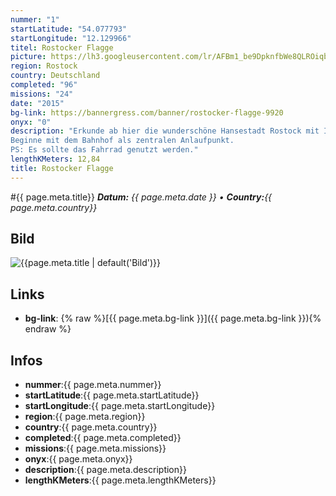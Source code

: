 ```yaml
---
nummer: "1"
startLatitude: "54.077793"
startLongitude: "12.129966"
titel: Rostocker Flagge
picture: https://lh3.googleusercontent.com/lr/AFBm1_be9DpknfbWe8QLROiqbX5kH10NiOBje_XG5_yoYdjSNGeNyF7k_Y2JUIUv7W06eyNpFoHtsGPuSpyQ-8-8S1jMaUs-dSxUrwjx2DTnk4g_KHVsr8aR2i1a10SkSp_Nh6597vVV0maWbk57GeKWvzZywkCAysKoM6rJegESG2vdvRIaI1s4D-2t9qTtyFq9q-8kcKZTtMfL9zbQ55NTJvuSbEcr0_GGV-cu4_l5080HqeQ68GWFeVyC9Kyfo6CPBpHTmZirx4eEN6Buw0UCJ60GU9B-G2nXKO34of-OBlwJFgevnbEBesZHZV7dGqSYJJUyKk8AekDhQzGgxToyahYqnmlh8uLkgpq7r3EKgV6GwWTzrDs769P6rPgZcNJ5OXSTNxJbTSAtQwpBhaec_Koko_0H8sxReIRtvlK6fjpDdnIP-g4UbX5AYnzTOTxkXbEAR2W3P2j3DUBzf4QymN2RWtjxWwV7pFz0Ohm07RvA6hX5U1GLmMiUXCAr5pHaLPlL6hkz_DV5a0ufb0NYcVszGZIIwYPIbh6ZLlrDkAX0oKTdTM0H4lQ4VshUcH3lPSmOmmxsv09mbPdtw-jMGKQB8Js5PDK-w7k3r5Nj7aswAizV0SGpHnGkfTH3O9Gw1cWiadpmJwWMlnZAlACL3scXKV1DqFVDU0756-C488to_D-jceUQRK1Ru6z0gw-QwsMl9FwmgQ
region: Rostock
country: Deutschland
completed: "96"
missions: "24"
date: "2015"
bg-link: https://bannergress.com/banner/rostocker-flagge-9920
onyx: "0"
description: "Erkunde ab hier die wunderschöne Hansestadt Rostock mit Ihren Sehenswürdigkeiten.
Beginne mit dem Bahnhof als zentralen Anlaufpunkt.
PS: Es sollte das Fahrrad genutzt werden."
lengthKMeters: 12,84
title: Rostocker Flagge
---
```


#{{ page.meta.title}}
_**Datum:** {{ page.meta.date }} • **Country:**{{ page.meta.country}}_

## Bild
![{{page.meta.title | default('Bild')}}]({{page.meta.picture}})

## Links
- **bg-link**: {% raw %}[{{ page.meta.bg-link }}]({{ page.meta.bg-link }}){% endraw %}

## Infos
- **nummer**:{{ page.meta.nummer}}
- **startLatitude**:{{ page.meta.startLatitude}}
- **startLongitude**:{{ page.meta.startLongitude}}
- **region**:{{ page.meta.region}}
- **country**:{{ page.meta.country}}
- **completed**:{{ page.meta.completed}}
- **missions**:{{ page.meta.missions}}
- **onyx**:{{ page.meta.onyx}}
- **description**:{{ page.meta.description}}
- **lengthKMeters**:{{ page.meta.lengthKMeters}}

